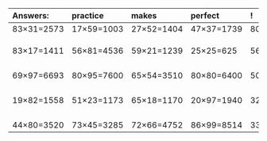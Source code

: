 | Answers: | practice | makes | perfect | ! |
| :--- | :--- | :--- | :--- | :--- |
| 83×31=2573 | 17×59=1003 | 27×52=1404 | 47×37=1739 | 80×78=6240 | 
|   |   |   |   |   | 
|   |   |   |   |   | 
|   |   |   |   |   | 
| 83×17=1411 | 56×81=4536 | 59×21=1239 | 25×25=625 | 56×50=2800 | 
|   |   |   |   |   | 
|   |   |   |   |   | 
|   |   |   |   |   | 
|   |   |   |   |   | 
| 69×97=6693 | 80×95=7600 | 65×54=3510 | 80×80=6400 | 50×80=4000 | 
|   |   |   |   |   | 
|   |   |   |   |   | 
|   |   |   |   |   | 
|   |   |   |   |   | 
| 19×82=1558 | 51×23=1173 | 65×18=1170 | 20×97=1940 | 32×38=1216 | 
|   |   |   |   |   | 
|   |   |   |   |   | 
|   |   |   |   |   | 
|   |   |   |   |   | 
| 44×80=3520 | 73×45=3285 | 72×66=4752 | 86×99=8514 | 33×70=2310 | 
